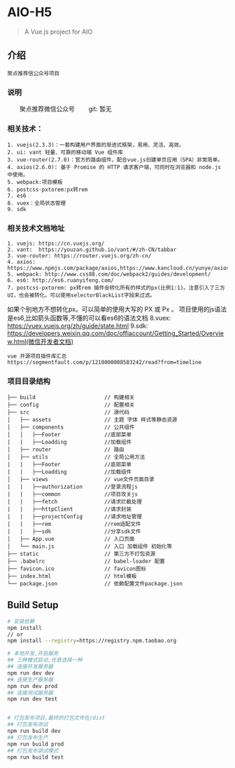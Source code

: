 # AIO-H5
> A Vue.js project for AIO

## 介绍

    聚点推荐信公众号项目

### 说明
　　聚点推荐微信公众号
　　git:  暂无

### 相关技术：

	1. vuejs(2.3.3)：一套构建用户界面的渐进式框架，易用、灵活、高效。
    2. ui: vant 轻量、可靠的移动端 Vue 组件库
	3. vue-router(2.7.0)：官方的路由组件，配合vue.js创建单页应用（SPA）非常简单。
	4. axios(2.6.0): 基于 Promise 的 HTTP 请求客户端，可同时在浏览器和 node.js 中使用。
	5. webpack:项目模板
    6. postcss-pxtorem:px转rem
    7. es6 
    8. vuex：全局状态管理 
    9. sdk 

### 相关技术文档地址

	1. vuejs: https://cn.vuejs.org/
	2. vant:  https://youzan.github.io/vant/#/zh-CN/tabbar
	3. vue-router: https://router.vuejs.org/zh-cn/
	4. axios: https://www.npmjs.com/package/axios,https://www.kancloud.cn/yunye/axios/234845
	5. webpack: http://www.css88.com/doc/webpack2/guides/development/
	6. es6: http://es6.ruanyifeng.com/
    7. postcss-pxtorem: px转rem 插件会转化所有的样式的px(比例1:1)。注意引入了三方UI，也会被转化。可以使用selectorBlackList字段来过滤。
如果个别地方不想转化px。可以简单的使用大写的 PX 或 Px 。
    项目使用的js语法是es6,比如箭头函数等,不懂的可以看es6的语法文档
    8.vuex: https://vuex.vuejs.org/zh/guide/state.html
    9.sdk: https://developers.weixin.qq.com/doc/offiaccount/Getting_Started/Overview.html(微信开发者文档)


    vue 开源项目插件库汇总
    https://segmentfault.com/p/1210000008583242/read?from=timeline

### 项目目录结构
    ├── build                      // 构建相关
    ├── config                     // 配置相关
    ├── src                        // 源代码
    │   ├── assets                 // 主题 字体 样式等静态资源
    │   ├── components             // 公共组件
    │   │   ├──Footer              //底部菜单                 
    |   |   ├──Loadding            //加载组件
    │   ├── router                 // 路由
    │   ├── utils                  // 全局公用方法
    |   |   ├──Footer              //底部菜单                 
    |   |   ├──Loadding            //加载组件
    │   ├── views                  // vue文件页面目录
    |   |   ├──authorization       //登录流程js    
    |   |   ├──common              //项目攻关js   
    |   |   ├──fetch               //请求拦截处理 
    |   |   ├──httpClient          //请求封装    
    |   |   ├──projectConfig       //请求地址管理 
    |   |   ├──rem                 //rem适配文件
    |   |   ├──sdk                 //分享sdk文件
    │   ├── App.vue                // 入口页面
    │   └── main.js                // 入口 加载组件 初始化等
    ├── static                     // 第三方不打包资源
    ├── .babelrc                   // babel-loader 配置
    ├── favicon.ico                // favicon图标
    ├── index.html                 // html模板
    └── package.json               // 依赖配置文件package.json

## Build Setup

``` bash
# 安装依赖
npm install
// or
npm install --registry=https://registry.npm.taobao.org

# 本地开发,开启服务
## 三种模式启动,任意选择一种
## 连接开发服务器
npm run dev dev
## 连接生产服务器
npm run dev prod
## 连接测试服务器
npm run dev test


# 打包发布项目,最终的打包文件在/dist
## 打包发布测试
npm run build dev
## 打包发布生产
npm run build prod
## 打包发布调试模式
npm run build test
```
